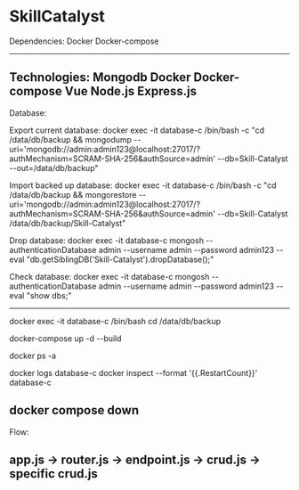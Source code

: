 # SkillCatalyst

Dependencies:
    Docker
    Docker-compose

---------------------------------

Technologies:
    Mongodb
    Docker
    Docker-compose
    Vue
    Node.js
    Express.js
---------------------------------
Database:

Export current database:
    docker exec -it database-c /bin/bash -c "cd /data/db/backup && mongodump --uri='mongodb://admin:admin123@localhost:27017/?authMechanism=SCRAM-SHA-256&authSource=admin' --db=Skill-Catalyst --out=/data/db/backup"

Import backed up database:
    docker exec -it database-c /bin/bash -c "cd /data/db/backup && mongorestore --uri='mongodb://admin:admin123@localhost:27017/?authMechanism=SCRAM-SHA-256&authSource=admin' --db=Skill-Catalyst /data/db/backup/Skill-Catalyst"

Drop database:
    docker exec -it database-c mongosh --authenticationDatabase admin --username admin --password admin123 --eval "db.getSiblingDB('Skill-Catalyst').dropDatabase();"
    
Check database:
    docker exec -it database-c mongosh --authenticationDatabase admin --username admin --password admin123 --eval "show dbs;"

---------------------------------
docker exec -it database-c /bin/bash
cd /data/db/backup

docker-compose up -d --build

docker ps -a

docker logs database-c
docker inspect --format '{{.RestartCount}}' database-c

docker compose down
---------------------------------
Flow:

app.js -> router.js -> endpoint.js -> crud.js -> specific crud.js
---------------------------------